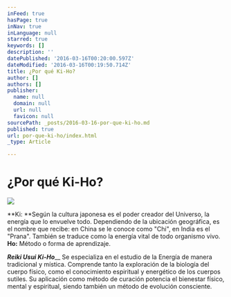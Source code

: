 ```yaml
---
inFeed: true
hasPage: true
inNav: true
inLanguage: null
starred: true
keywords: []
description: ''
datePublished: '2016-03-16T00:20:00.597Z'
dateModified: '2016-03-16T00:19:50.714Z'
title: ¿Por qué Ki-Ho?
author: []
authors: []
publisher:
  name: null
  domain: null
  url: null
  favicon: null
sourcePath: _posts/2016-03-16-por-que-ki-ho.md
published: true
url: por-que-ki-ho/index.html
_type: Article

---
```

# ¿Por qué Ki-Ho?
![](https://the-grid-user-content.s3-us-west-2.amazonaws.com/171b2325-739b-4b49-8fff-b2f8d65091e1.png)

**Ki: **Según la cultura japonesa es el poder creador del Universo, la energía que lo 
envuelve todo. Dependiendo de la ubicación geográfica, es el nombre que recibe: en 
China se le conoce como "Chi", en India es el "Prana". También se traduce como la 
energía vital de todo organismo vivo.
**Ho:** Método o forma de aprendizaje. 

**_Reiki Usui Ki-Ho_**__
Se especializa en el estudio de la Energía de manera tradicional y mística.
Comprende tanto la exploración de la biología del cuerpo físico, como el conocimiento 
espiritual y energético de los cuerpos sutiles.
Su aplicación como método de curación potencia el bienestar físico, mental y espiritual, siendo 
también un método de evolución consciente.